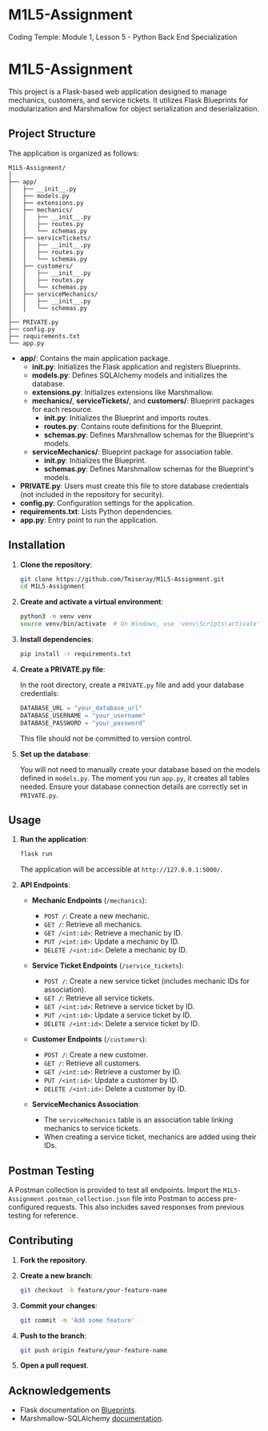 # M1L5-Assignment
 Coding Temple: Module 1, Lesson 5 - Python Back End Specialization

# M1L5-Assignment

This project is a Flask-based web application designed to manage mechanics, customers, and service tickets. It utilizes Flask Blueprints for modularization and Marshmallow for object serialization and deserialization.

## Project Structure

The application is organized as follows:

```
M1L5-Assignment/
│
├── app/
│   ├── __init__.py
│   ├── models.py
│   ├── extensions.py
│   ├── mechanics/
│   │   ├── __init__.py
│   │   ├── routes.py
│   │   └── schemas.py
│   ├── serviceTickets/
│   │   ├── __init__.py
│   │   ├── routes.py
│   │   └── schemas.py
│   ├── customers/
│   │   ├── __init__.py
│   │   ├── routes.py
│   │   └── schemas.py
│   ├── serviceMechanics/
│   │   ├── __init__.py
│   │   └── schemas.py
│
├── PRIVATE.py
├── config.py
├── requirements.txt
└── app.py
```

- **app/**: Contains the main application package.
  - **__init__.py**: Initializes the Flask application and registers Blueprints.
  - **models.py**: Defines SQLAlchemy models and initializes the database.
  - **extensions.py**: Initializes extensions like Marshmallow.
  - **mechanics/**, **serviceTickets/**, and **customers/**: Blueprint packages for each resource.
    - **__init__.py**: Initializes the Blueprint and imports routes.
    - **routes.py**: Contains route definitions for the Blueprint.
    - **schemas.py**: Defines Marshmallow schemas for the Blueprint's models.
  - **serviceMechanics/**: Blueprint package for association table.
    - **__init__.py**: Initializes the Blueprint.
    - **schemas.py**: Defines Marshmallow schemas for the Blueprint's models.
- **PRIVATE.py**: Users must create this file to store database credentials (not included in the repository for security).
- **config.py**: Configuration settings for the application.
- **requirements.txt**: Lists Python dependencies.
- **app.py**: Entry point to run the application.

## Installation

1. **Clone the repository**:

   ```bash
   git clone https://github.com/Tmiseray/M1L5-Assignment.git
   cd M1L5-Assignment
   ```

2. **Create and activate a virtual environment**:

   ```bash
   python3 -m venv venv
   source venv/bin/activate  # On Windows, use 'venv\Scripts\activate'
   ```

3. **Install dependencies**:

   ```bash
   pip install -r requirements.txt
   ```

4. **Create a PRIVATE.py file**:

   In the root directory, create a `PRIVATE.py` file and add your database credentials:

   ```python
   DATABASE_URL = "your_database_url"
   DATABASE_USERNAME = "your_username"
   DATABASE_PASSWORD = "your_password"
   ```

   This file should not be committed to version control.

5. **Set up the database**:

   You will not need to manually create your database based on the models defined in `models.py`. The moment you run `app.py`, it creates all tables needed. Ensure your database connection details are correctly set in `PRIVATE.py`.

## Usage

1. **Run the application**:

   ```bash
   flask run
   ```

   The application will be accessible at `http://127.0.0.1:5000/`.

2. **API Endpoints**:

   - **Mechanic Endpoints** (`/mechanics`):
     - `POST /`: Create a new mechanic.
     - `GET /`: Retrieve all mechanics.
     - `GET /<int:id>`: Retrieve a mechanic by ID.
     - `PUT /<int:id>`: Update a mechanic by ID.
     - `DELETE /<int:id>`: Delete a mechanic by ID.

   - **Service Ticket Endpoints** (`/service_tickets`):
     - `POST /`: Create a new service ticket (includes mechanic IDs for association).
     - `GET /`: Retrieve all service tickets.
     - `GET /<int:id>`: Retrieve a service ticket by ID.
     - `PUT /<int:id>`: Update a service ticket by ID.
     - `DELETE /<int:id>`: Delete a service ticket by ID.

   - **Customer Endpoints** (`/customers`):
     - `POST /`: Create a new customer.
     - `GET /`: Retrieve all customers.
     - `GET /<int:id>`: Retrieve a customer by ID.
     - `PUT /<int:id>`: Update a customer by ID.
     - `DELETE /<int:id>`: Delete a customer by ID.

   - **ServiceMechanics Association**:
     - The `serviceMechanics` table is an association table linking mechanics to service tickets.
     - When creating a service ticket, mechanics are added using their IDs.

## Postman Testing

A Postman collection is provided to test all endpoints. Import the `M1L5-Assignment.postman_collection.json` file into Postman to access pre-configured requests. This also includes saved responses from previous testing for reference.

## Contributing

1. **Fork the repository**.
2. **Create a new branch**:

   ```bash
   git checkout -b feature/your-feature-name
   ```

3. **Commit your changes**:

   ```bash
   git commit -m 'Add some feature'
   ```

4. **Push to the branch**:

   ```bash
   git push origin feature/your-feature-name
   ```

5. **Open a pull request**.

## Acknowledgements

- Flask documentation on [Blueprints](https://flask.palletsprojects.com/en/stable/blueprints/).
- Marshmallow-SQLAlchemy [documentation](https://marshmallow-sqlalchemy.readthedocs.io/).
